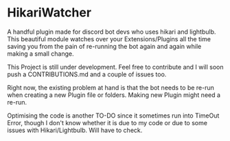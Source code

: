 # HikariWatcher

A handful plugin made for discord bot devs who uses hikari and lightbulb.
This beautiful module watches over your Extensions/Plugins all the time saving you from the pain of re-running the bot again and again while making a small change. 

This Project is still under development. Feel free to contribute and I will soon push a CONTRIBUTIONS.md and a couple of issues too.

Right now, the existing problem at hand is that the bot needs to be re-run when creating a new Plugin file or folders. Making new Plugin might need a re-run.


Optimising the code is another TO-DO since it sometimes run into TimeOut Error, though I don't know whether it is due to my code or due to some issues with Hikari/Lightbulb. Will have to check. 

